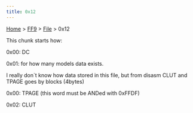 ```yaml
---
title: 0x12
---
```


[Home](../../Main%20Page.md.md) > [FF9](../../FF9.md) > [File](../File.md) > 0x12

This chunk starts how:

0x00: DC

0x01: for how many models data exists.

I really don\`t know how data stored in this file, but from disasm CLUT
and TPAGE goes by blocks (4bytes)

0x00: TPAGE (this word must be ANDed with 0xFFDF)

0x02: CLUT
